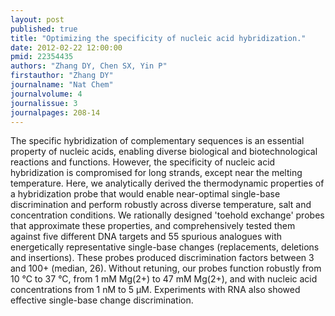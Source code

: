 ```yaml
---
layout: post
published: true
title: "Optimizing the specificity of nucleic acid hybridization."
date: 2012-02-22 12:00:00
pmid: 22354435
authors: "Zhang DY, Chen SX, Yin P"
firstauthor: "Zhang DY"
journalname: "Nat Chem"
journalvolume: 4
journalissue: 3
journalpages: 208-14
---
```


The specific hybridization of complementary sequences is an essential property of nucleic acids, enabling diverse biological and biotechnological reactions and functions. However, the specificity of nucleic acid hybridization is compromised for long strands, except near the melting temperature. Here, we analytically derived the thermodynamic properties of a hybridization probe that would enable near-optimal single-base discrimination and perform robustly across diverse temperature, salt and concentration conditions. We rationally designed 'toehold exchange' probes that approximate these properties, and comprehensively tested them against five different DNA targets and 55 spurious analogues with energetically representative single-base changes (replacements, deletions and insertions). These probes produced discrimination factors between 3 and 100+ (median, 26). Without retuning, our probes function robustly from 10 °C to 37 °C, from 1 mM Mg(2+) to 47 mM Mg(2+), and with nucleic acid concentrations from 1 nM to 5 µM. Experiments with RNA also showed effective single-base change discrimination.

